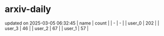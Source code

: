 # arxiv-daily
updated on 2025-03-05 06:32:45
| name | count |
| - | - |
| user_0 | 202 |
| user_3 | 46 |
| user_2 | 67 |
| user_1 | 57 |
